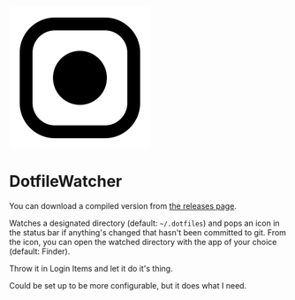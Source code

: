 ![DotfileWatcher log](DotfileWatcher/Assets.xcassets/AppIcon.appiconset/appicon_256.png)

# DotfileWatcher

You can download a compiled version from [the releases page](https://github.com/sjml/DotfileWatcher/releases/).

Watches a designated directory (default: `~/.dotfiles`) and pops an icon in
the status bar if anything's changed that hasn't been committed to git. From
the icon, you can open the watched directory with the app of your choice (default: 
Finder).

Throw it in Login Items and let it do it's thing.

Could be set up to be more configurable, but it does what I need.
